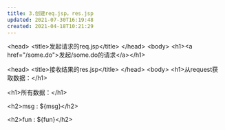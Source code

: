 ```yaml
---
title: 3.创建req.jsp，res.jsp
updated: 2021-07-30T16:19:48
created: 2021-04-18T10:21:29
---
```


\<head\>
\<title\>发起请求的req.jsp\</title\>
\</head\>
\<body\>
\<h1\>\<a href="/some.do"\>发起/some.do的请求\</a\>\</h1\>

\<head\>
\<title\>接收结果的res.jsp\</title\>
\</head\>
\<body\>
\<h1\>从request获取数据：\</h1\>

\<h1\>所有数据：\</h1\>

\<h2\>msg : \${msg}\</h2\>

\<h2\>fun : \${fun}\</h2\>

